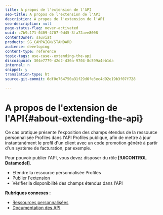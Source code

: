 ```yaml
---
title: A propos de l'extension de l'API
seo-title: A propos de l'extension de l'API
description: A propos de l'extension de l'API
seo-description: null
page-status-flag: never-activated
uuid: c7b9c171-0409-4707-9d45-3fa72aee8008
contentOwner: sauviat
products: SG_CAMPAIGN/STANDARD
audience: developing
content-type: reference
topic-tags: use-case--extending-the-api
discoiquuid: 304e7779-42d2-430a-9704-8c599a4eb1da
internal: n
snippet: y
translation-type: ht
source-git-commit: 6df0e764750a31f29d6fe3ec4d92e19b3f07f728

---
```



# A propos de l'extension de l'API{#about-extending-the-api}

Ce cas pratique présente l'exposition des champs étendus de la ressource personnalisée Profiles dans l'API Profiles publique, afin de mettre à jour instantanément le profil d'un client avec un code promotion généré à partir d'un système de facturation, par exemple.

Pour pouvoir publier l'API, vous devez disposer du rôle **[!UICONTROL Datamodel]**.

* Etendre la ressource personnalisée Profiles
* Publier l'extension
* Vérifier la disponibilité des champs étendus dans l'API

**Rubriques connexes :**

* [Ressources personnalisées](../../developing/using/data-model-concepts.md)
* [Documentation des API](https://docs.campaign.adobe.com/doc/standard/en/api/ACS_API.html)

